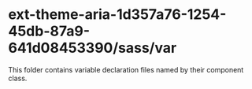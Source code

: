 # ext-theme-aria-1d357a76-1254-45db-87a9-641d08453390/sass/var

This folder contains variable declaration files named by their component class.
